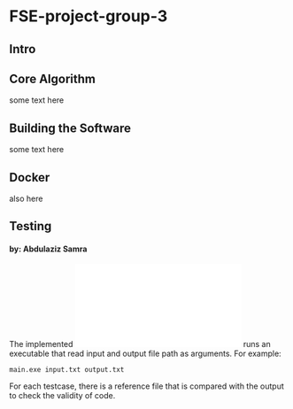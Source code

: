 # FSE-project-group-3
## Intro

## Core Algorithm
some text here

## Building the Software
some text here

## Docker
also here

## Testing
#### by: Abdulaziz Samra
The implemented ![tester.py](./tester/tester.py) runs an executable that read input and output file path as arguments. For example:
```shell
main.exe input.txt output.txt
```
For each testcase, there is a reference file that is compared with the output to check the validity of code.
